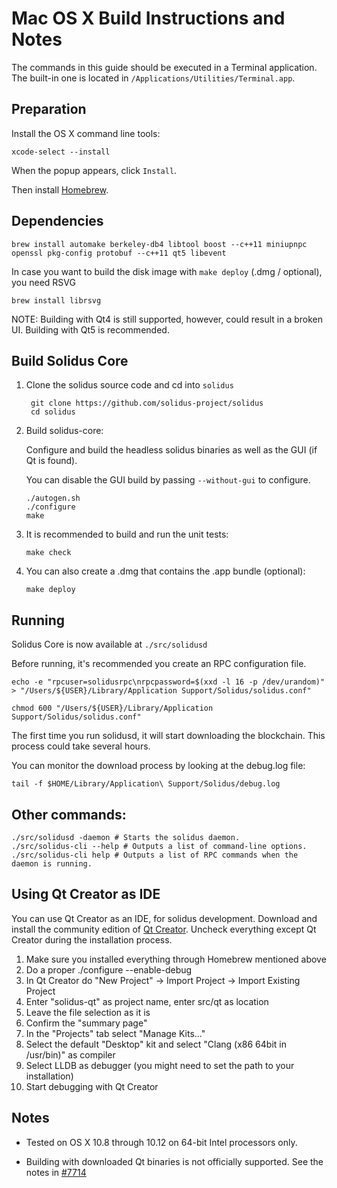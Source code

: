Mac OS X Build Instructions and Notes
====================================
The commands in this guide should be executed in a Terminal application.
The built-in one is located in `/Applications/Utilities/Terminal.app`.

Preparation
-----------
Install the OS X command line tools:

`xcode-select --install`

When the popup appears, click `Install`.

Then install [Homebrew](http://brew.sh).

Dependencies
----------------------

    brew install automake berkeley-db4 libtool boost --c++11 miniupnpc openssl pkg-config protobuf --c++11 qt5 libevent

In case you want to build the disk image with `make deploy` (.dmg / optional), you need RSVG

    brew install librsvg

NOTE: Building with Qt4 is still supported, however, could result in a broken UI. Building with Qt5 is recommended.

Build Solidus Core
------------------------

1. Clone the solidus source code and cd into `solidus`

        git clone https://github.com/solidus-project/solidus
        cd solidus

2.  Build solidus-core:

    Configure and build the headless solidus binaries as well as the GUI (if Qt is found).

    You can disable the GUI build by passing `--without-gui` to configure.

        ./autogen.sh
        ./configure
        make

3.  It is recommended to build and run the unit tests:

        make check

4.  You can also create a .dmg that contains the .app bundle (optional):

        make deploy

Running
-------

Solidus Core is now available at `./src/solidusd`

Before running, it's recommended you create an RPC configuration file.

    echo -e "rpcuser=solidusrpc\nrpcpassword=$(xxd -l 16 -p /dev/urandom)" > "/Users/${USER}/Library/Application Support/Solidus/solidus.conf"

    chmod 600 "/Users/${USER}/Library/Application Support/Solidus/solidus.conf"

The first time you run solidusd, it will start downloading the blockchain. This process could take several hours.

You can monitor the download process by looking at the debug.log file:

    tail -f $HOME/Library/Application\ Support/Solidus/debug.log

Other commands:
-------

    ./src/solidusd -daemon # Starts the solidus daemon.
    ./src/solidus-cli --help # Outputs a list of command-line options.
    ./src/solidus-cli help # Outputs a list of RPC commands when the daemon is running.

Using Qt Creator as IDE
------------------------
You can use Qt Creator as an IDE, for solidus development.
Download and install the community edition of [Qt Creator](https://www.qt.io/download/).
Uncheck everything except Qt Creator during the installation process.

1. Make sure you installed everything through Homebrew mentioned above
2. Do a proper ./configure --enable-debug
3. In Qt Creator do "New Project" -> Import Project -> Import Existing Project
4. Enter "solidus-qt" as project name, enter src/qt as location
5. Leave the file selection as it is
6. Confirm the "summary page"
7. In the "Projects" tab select "Manage Kits..."
8. Select the default "Desktop" kit and select "Clang (x86 64bit in /usr/bin)" as compiler
9. Select LLDB as debugger (you might need to set the path to your installation)
10. Start debugging with Qt Creator

Notes
-----

* Tested on OS X 10.8 through 10.12 on 64-bit Intel processors only.

* Building with downloaded Qt binaries is not officially supported. See the notes in [#7714](https://github.com/bitcoin/bitcoin/issues/7714)
